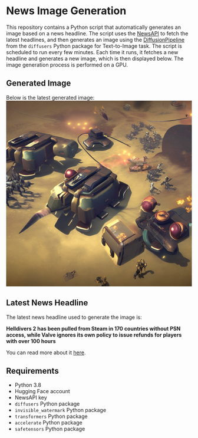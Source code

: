 # News Image Generation
This repository contains a Python script that automatically generates an image based on a news headline. The script uses the [NewsAPI](https://newsapi.org/) to fetch the latest headlines, and then generates an image using the [DiffusionPipeline](https://github.com/huggingface/diffusers) from the `diffusers` Python package for Text-to-Image task.
The script is scheduled to run every few minutes. Each time it runs, it fetches a new headline and generates a new image, which is then displayed below. The image generation process is performed on a GPU.

## Generated Image
Below is the latest generated image:
![Generated Image](image.png)

## Latest News Headline
The latest news headline used to generate the image is:

**Helldivers 2 has been pulled from Steam in 170 countries without PSN access, while Valve ignores its own policy to issue refunds for players with over 100 hours**

You can read more about it [here](https://www.gamesradar.com/games/third-person-shooter/helldivers-2-has-been-pulled-from-steam-in-170-countries-without-psn-access-while-valve-ignores-its-own-policy-to-issue-refunds-for-players-with-over-100-hours/).

## Requirements
- Python 3.8
- Hugging Face account
- NewsAPI key
- `diffusers` Python package
- `invisible_watermark` Python package
- `transformers` Python package
- `accelerate` Python package
- `safetensors` Python package
